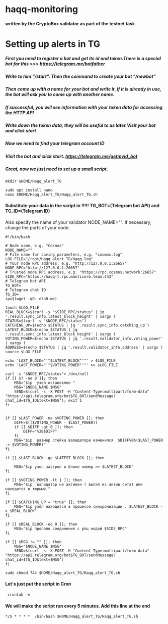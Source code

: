 # haqq-monitoring 
#### written by the CryptoBox validator as part of the testnet task 

# Setting up alerts in TG

##### First you need to register a bot and get its id and token.There is a special bot for this >>>  https://telegram.me/botfather
##### Write to him  "/start". Then the command to create your bot "/newbot"
##### Then come up with a name for your bot and write it. If it is already in use, the bot will ask you to come up with another name.
##### If successful, you will see information with your token data for accessing the HTTP API
##### Write down the token data, they will be useful to us later.Visit your bot and click start
##### Now we need to find your telegram account ID
##### Visit the bot and click start. https://telegram.me/getmyid_bot
##### Great, now we just need to set up a small script.

```
mkdir $HOME/Haqq_alert_TG
```
```
sudo apt install nano
nano $HOME/Haqq_alert_TG/Haqq_alert_TG.sh
```
#### Substitute your data in the script in !!!!! TG_BOT=(Telegram bot API) and TG_ID=(Telegram ID)
Also specify the name of your validator NODE_NAME="".
If necessary, change the ports of your node.

```
#!/bin/bash

# Node name, e.g. "Cosmos"
NODE_NAME=""
# File name for saving parameters, e.g. "cosmos.log"
LOG_FILE="/root/Haqq_alert_TG/Haqq.log"
# Your node RPC address, e.g. "http://127.0.0.1:26657"
NODE_RPC="http://127.0.0.1:26657"
# Trusted node RPC address, e.g. "https://rpc.cosmos.network:26657"
SIDE_RPC="https://haqq-t.rpc.manticore.team:443"
# Telegram bot API
TG_BOT=
# Telegram chat ID
TG_ID=
ip=$(wget -qO- eth0.me)

touch $LOG_FILE
REAL_BLOCK=$(curl -s "$SIDE_RPC/status" | jq '.result.sync_info.latest_block_height' | xargs )
STATUS=$(curl -s "$NODE_RPC/status")
CATCHING_UP=$(echo $STATUS | jq '.result.sync_info.catching_up')
LATEST_BLOCK=$(echo $STATUS | jq '.result.sync_info.latest_block_height' | xargs )
VOTING_POWER=$(echo $STATUS | jq '.result.validator_info.voting_power' | xargs )
ADDRESS=$(echo $STATUS | jq '.result.validator_info.address' | xargs )
source $LOG_FILE

echo 'LAST_BLOCK="'"$LATEST_BLOCK"'"' > $LOG_FILE
echo 'LAST_POWER="'"$VOTING_POWER"'"' >> $LOG_FILE

curl -s "$NODE_RPC/status"> /dev/null
if [[ $? -ne 0 ]]; then
    MSG="$ip  узел остановлен "
    MSG="$NODE_NAME $MSG"
    SEND=$(curl -s -X POST -H "Content-Type:multipart/form-data" "https://api.telegram.org/bot$TG_BOT/sendMessage?chat_id=$TG_ID&text=$MSG"); exit 1
fi


if [[ $LAST_POWER -ne $VOTING_POWER ]]; then
    DIFF=$(($VOTING_POWER - $LAST_POWER))
    if [[ $DIFF -gt 0 ]]; then
        DIFF="%2B$DIFF"
    fi
    MSG="$ip  размер стейка валидатора изменился  $DIFF%0A($LAST_POWER -> $VOTING_POWER)"
fi

if [[ $LAST_BLOCK -ge $LATEST_BLOCK ]]; then

    MSG="$ip узел застрял в блоке номер >> $LATEST_BLOCK"
fi

if [[ $VOTING_POWER -lt 1 ]]; then
    MSG="$ip  валидатор не активен ( выпал из актив сета) или находится в тюрьме."
fi

if [[ $CATCHING_UP = "true" ]]; then
    MSG="$ip узел находится в процессе синхронизации . $LATEST_BLOCK -> $REAL_BLOCK"
fi

if [[ $REAL_BLOCK -eq 0 ]]; then
    MSG="$ip пропало соединения с рпц нодой $SIDE_RPC"
fi

if [[ $MSG != "" ]]; then
    MSG="$NODE_NAME $MSG"
    SEND=$(curl -s -X POST -H "Content-Type:multipart/form-data" "https://api.telegram.org/bot$TG_BOT/sendMessage?chat_id=$TG_ID&text=$MSG")
fi

```


```
sudo chmod 744 $HOME/Haqq_alert_TG/Haqq_alert_TG.sh
```

#### Let's just put the script in Cron
```
 crontab -e
 ```
 
 #### We will make the script run every 5 minutes. Add this line at the end
  ```
 */5 * * * *  /bin/bash $HOME/Haqq_alert_TG/Haqq_alert_TG.sh
  ```
